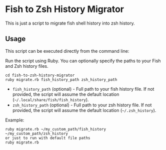 # Fish to Zsh History Migrator

This is just a script to migrate fish shell history into zsh history.

## Usage

This script can be executed directly from the command line:

Run the script using Ruby. You can optionally specify the paths to your Fish and Zsh history files.

```shell
cd fish-to-zsh-history-migrator
ruby migrate.rb fish_history_path zsh_history_path
```

- `fish_history_path` (optional) - Full path to your fish history file. If not provided, the script will assume the default location (`~/.local/share/fish/fish_history`).
- `zsh_history_path` (optional) - Full path to your zsh history file. If not provided, the script will assume the default location (`~/.zsh_history`).

Example:

```shell
ruby migrate.rb ~/my_custom_path/fish_history ~/my_custom_path/zsh_history
or just to run with default file paths
ruby migrate.rb
```

